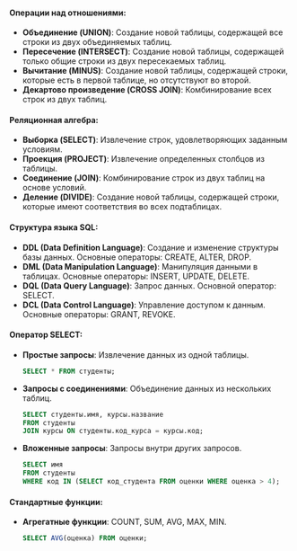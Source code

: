 #### Операции над отношениями:
- **Объединение (UNION)**: Создание новой таблицы, содержащей все строки из двух объединяемых таблиц.
- **Пересечение (INTERSECT)**: Создание новой таблицы, содержащей только общие строки из двух пересекаемых таблиц.
- **Вычитание (MINUS)**: Создание новой таблицы, содержащей строки, которые есть в первой таблице, но отсутствуют во второй.
- **Декартово произведение (CROSS JOIN)**: Комбинирование всех строк из двух таблиц.

#### Реляционная алгебра:
- **Выборка (SELECT)**: Извлечение строк, удовлетворяющих заданным условиям.
- **Проекция (PROJECT)**: Извлечение определенных столбцов из таблицы.
- **Соединение (JOIN)**: Комбинирование строк из двух таблиц на основе условий.
- **Деление (DIVIDE)**: Создание новой таблицы, содержащей строки, которые имеют соответствия во всех подтаблицах.

#### Структура языка SQL:
- **DDL (Data Definition Language)**: Создание и изменение структуры базы данных. Основные операторы: CREATE, ALTER, DROP.
- **DML (Data Manipulation Language)**: Манипуляция данными в таблицах. Основные операторы: INSERT, UPDATE, DELETE.
- **DQL (Data Query Language)**: Запрос данных. Основной оператор: SELECT.
- **DCL (Data Control Language)**: Управление доступом к данным. Основные операторы: GRANT, REVOKE.

#### Оператор SELECT:
- **Простые запросы**: Извлечение данных из одной таблицы.
  ```sql
  SELECT * FROM студенты;
  ```
- **Запросы с соединениями**: Объединение данных из нескольких таблиц.
  ```sql
  SELECT студенты.имя, курсы.название
  FROM студенты
  JOIN курсы ON студенты.код_курса = курсы.код;
  ```
- **Вложенные запросы**: Запросы внутри других запросов.
  ```sql
  SELECT имя
  FROM студенты
  WHERE код IN (SELECT код_студента FROM оценки WHERE оценка > 4);
  ```

#### Стандартные функции:
- **Агрегатные функции**: COUNT, SUM, AVG, MAX, MIN.
  ```sql
  SELECT AVG(оценка) FROM оценки;
  ```

